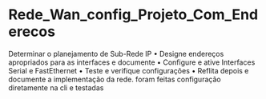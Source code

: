 # Rede_Wan_config_Projeto_Com_Enderecos
Determinar o planejamento de Sub-Rede IP • Designe endereços apropriados para as interfaces e documente  • Configure e ative Interfaces Serial e FastEthernet • Teste e verifique configurações • Reflita depois e documente a implementação da rede.     foram feitas configuração diretamente na cli e testadas
